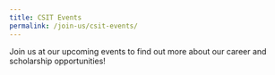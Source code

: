 ```yaml
---
title: CSIT Events
permalink: /join-us/csit-events/
---
```


Join us at our upcoming events to find out more about our career and scholarship opportunities!